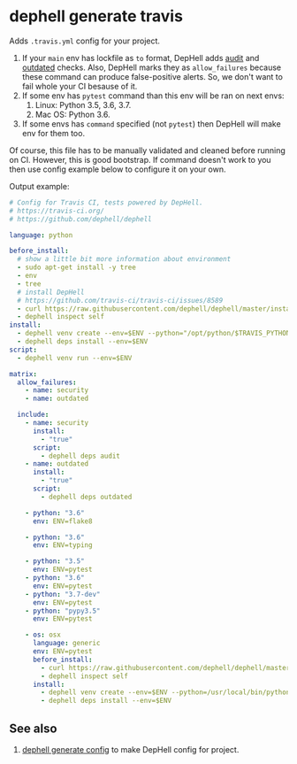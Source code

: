# dephell generate travis

Adds `.travis.yml` config for your project.

1. If your `main` env has lockfile as `to` format, DepHell adds [audit](cmd-deps-audit) and [outdated](cmd-deps-outdated) checks. Also, DepHell marks they as `allow_failures` because these command can produce false-positive alerts. So, we don't want to fail whole your CI besause of it.
1. If some env has `pytest` command than this env will be ran on next envs:
    1. Linux: Python 3.5, 3.6, 3.7.
    1. Mac OS: Python 3.6.
1. If some envs has `command` specified (not `pytest`) then DepHell will make env for them too.

Of course, this file has to be manually validated and cleaned before running on CI. However, this is good bootstrap. If command doesn't work to you then use config example below to configure it on your own.

Output example:

```yaml
# Config for Travis CI, tests powered by DepHell.
# https://travis-ci.org/
# https://github.com/dephell/dephell

language: python

before_install:
  # show a little bit more information about environment
  - sudo apt-get install -y tree
  - env
  - tree
  # install DepHell
  # https://github.com/travis-ci/travis-ci/issues/8589
  - curl https://raw.githubusercontent.com/dephell/dephell/master/install.py | /opt/python/3.6/bin/python
  - dephell inspect self
install:
  - dephell venv create --env=$ENV --python="/opt/python/$TRAVIS_PYTHON_VERSION/bin/python"
  - dephell deps install --env=$ENV
script:
  - dephell venv run --env=$ENV

matrix:
  allow_failures:
    - name: security
    - name: outdated

  include:
    - name: security
      install:
        - "true"
      script:
        - dephell deps audit
    - name: outdated
      install:
        - "true"
      script:
        - dephell deps outdated

    - python: "3.6"
      env: ENV=flake8

    - python: "3.6"
      env: ENV=typing

    - python: "3.5"
      env: ENV=pytest
    - python: "3.6"
      env: ENV=pytest
    - python: "3.7-dev"
      env: ENV=pytest
    - python: "pypy3.5"
      env: ENV=pytest

    - os: osx
      language: generic
      env: ENV=pytest
      before_install:
        - curl https://raw.githubusercontent.com/dephell/dephell/master/install.py | /usr/local/bin/python3
        - dephell inspect self
      install:
        - dephell venv create --env=$ENV --python=/usr/local/bin/python3
        - dephell deps install --env=$ENV
```


## See also

1. [dephell generate config](cmd-generate-config) to make DepHell config for project.
